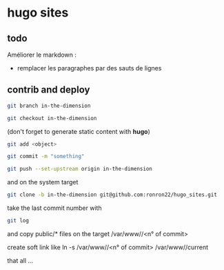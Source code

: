 # hugo sites

## todo

Améliorer le markdown :
* remplacer les paragraphes par des sauts de lignes

## contrib and deploy

```bash
git branch in-the-dimension

git checkout in-the-dimension
```
(don't forget to generate static content with **hugo**) 

```bash
git add <object>

git commit -m "something"

git push --set-upstream origin in-the-dimension
```

and on the system target

```bash
git clone -b in-the-dimension git@github.com:ronron22/hugo_sites.git
```
take the last commit number with 

```bash
git log
```

and copy public/* files on the target /var/www/<site>/<n° of commit>

create soft link like ln -s /var/www/<site>/<n° of commit> /var/www/<site>/current

that all ... 
